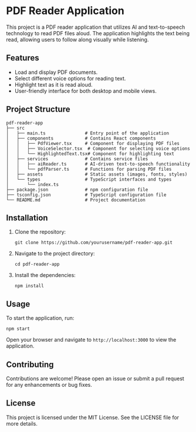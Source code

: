 # PDF Reader Application

This project is a PDF reader application that utilizes AI and text-to-speech technology to read PDF files aloud. The application highlights the text being read, allowing users to follow along visually while listening.

## Features

- Load and display PDF documents.
- Select different voice options for reading text.
- Highlight text as it is read aloud.
- User-friendly interface for both desktop and mobile views.

## Project Structure

```
pdf-reader-app
├── src
│   ├── main.ts               # Entry point of the application
│   ├── components            # Contains React components
│   │   ├── PdfViewer.tsx     # Component for displaying PDF files
│   │   ├── VoiceSelector.tsx  # Component for selecting voice options
│   │   └── HighlightedText.tsx# Component for highlighting text
│   ├── services              # Contains service files
│   │   ├── aiReader.ts       # AI-driven text-to-speech functionality
│   │   └── pdfParser.ts      # Functions for parsing PDF files
│   ├── assets                # Static assets (images, fonts, styles)
│   └── types                 # TypeScript interfaces and types
│       └── index.ts
├── package.json              # npm configuration file
├── tsconfig.json             # TypeScript configuration file
└── README.md                 # Project documentation
```

## Installation

1. Clone the repository:
   ```
   git clone https://github.com/yourusername/pdf-reader-app.git
   ```
2. Navigate to the project directory:
   ```
   cd pdf-reader-app
   ```
3. Install the dependencies:
   ```
   npm install
   ```

## Usage

To start the application, run:
```
npm start
```

Open your browser and navigate to `http://localhost:3000` to view the application.

## Contributing

Contributions are welcome! Please open an issue or submit a pull request for any enhancements or bug fixes.

## License

This project is licensed under the MIT License. See the LICENSE file for more details.